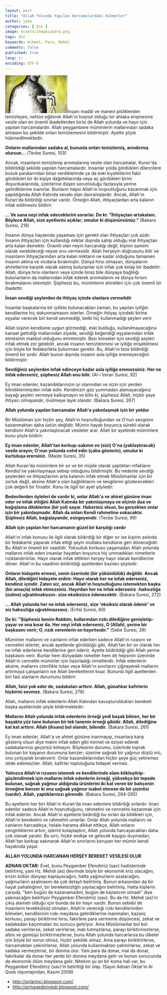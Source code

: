 ```yaml
---
layout: post
title: "Allah Yolunda Yapılan Harcamalardaki Hikmetler"
author: jane
categories: [ Din ]
image: assets/images/para.png
tags: din
keywords: Hikmet, Para, Mehdi
comments: false
published: true
lang: tr
encoding: UTF-8
---
```



![infak](/assets/images/infak.jpg)İnsanı maddi ve manevi pisliklerden temizleyen, nefsini eğiterek Allah'ın hoşnut olduğu bir ahlaka erişmesine vesile olan en önemli ibadetlerden birisi de Allah yolunda ve hayır için yapılan harcamalardır. Allah peygambere müminlerin mallarından sadaka almasını bu şekilde onları temizlemesini bildirmiştir. Ayette şöyle hükmedilmektedir:

**Onların mallarından sadaka al, bununla onları temizlemiş, arındırmış olursun…** (Tevbe Suresi, 103)

Ancak, insanların temizlenip arınmalarına vesile olan harcamalar, Kuran'da bildirildiği şekilde yapılan harcamalardır. İnsanlar yolda gördükleri dilencilere bozuk paralarından biraz verdiklerinde ya da eski kıyafetlerini fakir gördükleri bir iki kişiye dağıttıklarında veya aç gördükleri birini doyurduklarında, üzerlerine düşen sorumluluğu fazlasıyla yerine getirdiklerine inanırlar. Bunların hepsi Allah'ın hoşnutluğunu kazanmak için yapıldığında Allah Katında sevabı olan davranışlardır. Ancak, Allah'ın Kuran'da bildirdiği sınırlar vardır. Örneğin Allah, ihtiyaçlardan arta kalanın infak edilmesini bildirir:

**... Ve sana neyi infak edeceklerini sorarlar. De ki: "İhtiyaçtan artakalanı. Böylece Allah, size ayetlerini açıklar; umulur ki düşünürsünüz."** (Bakara Suresi, 219)

İnsanın dünya hayatında yaşaması için gerekli olan ihtiyaçları çok azdır. İnsanın ihtiyaçları için kullandığı miktar dışında sahip olduğu mal ihtiyaçtan arta kalan demektir. Önemli olan neyin harcandığı değil, kişinin samimi olarak verebileceği neyse onu vermesidir. Allah herşeyin doğrusunu bilir ve insanların ihtiyaçlarından arta kalan miktarın ne kadar olduğunu tamamen insanın aklına ve vicdana bırakmıştır. Dünya hırsı olmayan, dünyalarını ahiretlerine karşılık olarak satmış bulunanlar için infak çok kolay bir ibadettir. Allah, dünya hırsı olanların veya içinde biraz bile dünyaya bağlılığı bulunanların da mallarından infak ederek arınmalarını ve dünya hırsını bırakmalarını istemiştir. Şüphesiz bu, müminlerin ahiretleri için çok önemli bir ibadettir. 

**İnsan sevdiği şeylerden de ihtiyaç içinde olanlara vermelidir**

İnsanlar başkalarına bir iyilikte bulunacakları zaman, bu yapılan iyiliğin kendilerine hiç dokunmamasını isterler. Örneğin ihtiyaç içindeki birine eşyalar verecek biri kendi sevmediği, belki hiç kullanmadığı şeyleri verir. 

Allah kişinin kendisine uygun görmediği, eski bulduğu, kullanılmayacağına kanaat getirdiği mallarından ziyade, sevdiği beğendiği eşyalarından infak etmesinin makbul olduğunu emretmiştir. Bazı kimseler için sevdiği şeyleri infak etmek zor gelebilir, ancak insanın temizlenmesi ve iyiliğe erişebilmesi için böyle bir fedakarlıkta bulunması gerekir. Bu, Allah'ın bize bildirdiği önemli bir sırdır. Allah bunun dışında insanın asla iyiliğe eremeyeceğini bildirmiştir:

**Sevdiğiniz şeylerden infak edinceye kadar asla iyiliğe eremezsiniz. Her ne infak ederseniz, şüphesiz Allah onu bilir.** (Al-i İmran Suresi, 92)

Ey iman edenler, kazandıklarınızın iyi olanından ve sizin için yerden bitirdiklerimizden infak edin. Kendinizin göz yummadan alamayacağınız bayağı şeyleri vermeye kalkışmayın ve bilin ki, şüphesiz Allah, hiçbir şeye ihtiyacı olmayandır, övülmeye layık olandır. (Bakara Suresi, 267)

**Allah yolunda yapılan harcamalar Allah'a yakınlaşmak için bir yoldur**

Bir Müslüman için hiçbir şey, Allah'ın hoşnutluğundan ve O'nun sevgisini kazanmaktan daha üstün değildir. Mümin hayatı boyunca sürekli olarak kendisini Allah'a yakınlaştıracak vesileler arar. Allah bir ayetinde müminlere bunu şöyle bildirir:

**Ey iman edenler, Allah'tan korkup-sakının ve (sizi) O'na (yaklaştıracak) vesile arayın; O'nun yolunda cehd edin (çaba gösterin), umulur ki kurtuluşa erersiniz.** (Maide Suresi, 35)

Allah Kuran'da müminlere bir sır ve bir müjde olarak yaptıkları infakların Kendisi'ne yakınlaşmaya sebep olduğunu bildirmiştir. Bu nedenle sevdiği şeylerden ve ihtiyaçlarının arta kalanını infak etmek Müslümanlar için bir zorluk değil, aksine Allah'a olan bağlılıklarını ve sevgilerini gösterecekleri çok değerli bir fırsattır. Konu ile ilgili bir ayet şöyledir: 

**Bedevilerden öyleleri de vardır ki, onlar Allah'a ve ahiret gününe iman eder ve infak ettiğini Allah Katında bir yakınlaşmaya ve elçinin dua ve bağışlama dileklerine (bir yol) sayar. Haberiniz olsun, bu gerçekten onlar için bir yakınlaşmadır. Allah da onları Kendi rahmetine sokacaktır. Şüphesiz Allah, bağışlayandır, esirgeyendir.** (Tevbe Suresi, 99)

**Allah için yapılan her harcamanın güzel bir karşılığı vardır**

Allah'ın infak konusu ile ilgili olarak bildirdiği bir diğer sır ise kişinin aslında bir fedakarlık yaparak infak ettiği şeyin mutlaka kendisine geri döneceğidir. Bu Allah'ın önemli bir vaadidir. Yoksulluk korkusu yaşamadan Allah yolunda mallarını infak eden insanlar hayatları boyunca hiç ummadıkları nimetlerle rızıklandırılırlar. Hayır olarak infak ettikleri herşey hayır olarak kendilerine döner. Allah'ın bu vaadinin bildirildiği ayetlerden bazıları şöyledir:

**Onların hidayete ermesi, senin üzerinde (bir yükümlülük) değildir. Ancak Allah, dilediğini hidayete erdirir. Hayır olarak her ne infak ederseniz, kendiniz içindir. Zaten siz, ancak Allah'ın hoşnutluğunu istemekten başka (bir amaçla) infak etmezsiniz. Hayırdan her ne infak ederseniz -haksızlığa (zulme) uğratılmaksızın- size eksiksizce ödenecektir.** (Bakara Suresi, 272)

**… Allah yolunda her ne infak ederseniz, size 'eksiksiz olarak ödenir' ve siz haksızlığa uğratılmazsınız.** (Enfal Suresi, 60)

**De ki: "Şüphesiz benim Rabbim, kullarından rızkı dilediğine genişletip-yayar ve ona kısar da. Her neyi infak ederseniz, O (Allah), yerine bir başkasını verir; O, rızık verenlerin en hayırlısıdır."** (Sebe Suresi, 39)

Müminler mallarını ve canlarını infak ederken sadece Allah'ın rızasını ve cennetini isterler, ancak ayetlerde görüldüğü gibi, Allah'tan bir sır olarak her ne infak ederlerse kendilerine geri ödenir. Ayette bildirildiği gibi Allah yerine başkasını verir. Bunlar hem dünyadaki nimetler hem de hepsinin üzerinde Allah'ın cennette müminler için hazırladığı nimetlerdir. İnfak edenlerin aksine, mallarını cimrilikle tutan veya Allah'ın sınırlarını çiğneyerek mallarını artırmaya çalışanların ise Allah bereketlerini kısar. Bununla ilgili ayetlerden biri faiz alanların durumunu bildirir:

**Allah, faizi yok eder de, sadakaları arttırır. Allah, günahkar kafirlerin hiçbirini sevmez.** (Bakara Suresi, 276)

Allah, mallarını infak edenlerin Allah Katından kavuşturuldukları bereketi başka ayetlerinde şöyle bildirmektedir:

**Mallarını Allah yolunda infak edenlerin örneği yedi başak bitiren, her bir başakta yüz tane bulunan bir tek tanenin örneği gibidir. Allah, dilediğine kat kat arttırır. Allah (ihsanı) bol olandır, bilendir.** (Bakara Suresi, 261)

Ey iman edenler, Allah'a ve ahiret gününe inanmayıp, insanlara karşı gösteriş olsun diye malını infak eden gibi minnet ve eziyet ederek sadakalarınızı geçersiz kılmayın. Böylesinin durumu, üzerinde toprak bulunan bir kayanın durumuna benzer; üzerine sağnak bir yağmur düştü mü, onu çırılçıplak bırakıverir. Onlar kazandıklarından hiçbir şeye güç yetiremez (elde edemez)ler. Allah, kafirler topluluğuna hidayet vermez. 

**Yalnızca Allah'ın rızasını istemek ve kendilerinde olanı kökleştirip- güçlendirmek için mallarını infak edenlerin örneği, yüksekçe bir tepede bulunan, sağnak yağmur aldığında ürünlerini iki kat veren bir bahçenin örneğine benzer ki ona sağnak yağmur isabet etmese de bir çisintisi (vardır). Allah, yaptıklarınızı görendir.** (Bakara Suresi, 264-265)

Bu ayetlerin her biri Allah'ın Kuran'da iman edenlere bildirdiği sırlardır. İman edenler sadece Allah'ın hoşnutluğunu, rahmetini ve cennetini kazanmak için infak ederler. Ancak Allah'ın ayetlerle bildirdiği bu sırları da bildikleri için, Allah'ın bereketini ve rahmetini umarlar. Onlar Allah yolunda mallarını ve canlarını harcadıkça, helale-harama dikkat ettikçe, Allah onların zenginliklerini artırır, işlerini kolaylaştırır, Allah yolunda harcayacakları daha çok olanak yaratır. Bu sırrı, hiçbir endişe ve gelecek kaygısı duymadan, Allah'tan korkup sakınarak Allah'ın sınırlarını koruyan her mümin kendi hayatında yaşar.

**ALLAH YOLUNDA HARCANAN HERŞEY BEREKET VESİLESİ OLUR**

**ADNAN OKTAR:** Evet, bunu Peygamber Efendimiz (sav) hadislerinde belirtmiş, yani Hz. Mehdi (as) devrinde böyle bir ekonomik kriz olacağını, krizin bütün dünyayı kaplayacağını, hatta yağmurların azalacağını, yağmurların azalmasını da çok detaylı belirtmiş. Bunun arkasından da bir hayat pahalılığının, bir bereketsizliğin yayılacağını belirtmiş. Hatta kişilerin çarşıda, "ben bugün de kazanamadım, bugün de kazancım olmadı" diye yakınacağını belirtiyor Peygamber Efendimiz (sav). Bu da Hz. Mehdi (as)’ın çıkış alameti olduğu için bunda da bir hayır vardır. Bunun sebebi de insanların tevekkülsüz olmaları, Allah’ın vereceği rızkı kendilerinden bilmeleri, kendilerinin rızkı meydana getirdiklerine inanmaları, kazanç korkusu, parayı biriktirme hırsı, fakirlere para vermeme düşüncesi, zekat ve sadakadan kaçınmaları bu sonucu getiriyor. Ama Müslümanlar bol bol sadaka verirlerse, zekat verirlerse, malı tutmazlarsa, parayı biriktirmezlerse, altını ve gümüşü biriktirmezlerse, bunu Allah yolunda harcarlarsa bu ülkeler için böyle bir sorun olmaz, hiçbir şekilde olmaz. Ama parayı biriktirirlerse, harcamaktan çekinirlerse, Allah yolunda kullanmaktan çekinirlerse, zekat ve sadaka vermezlerse, bir donma olur. Yani para da donar, mal da donar, fabrikalar da donar her yerde bir donma meydana gelir ve bunun sonucunda da ekonomik ölüm meydana gelir. Nitekim şu an bir koma hali var, bu Peygamber Efendimiz (sav)’in belirttiği bir olay. (Sayın Adnan Oktar’ın Al Quds röportajından, Kasım 2008)

- http://sirlarinci.blogspot.com/
- http://armagedonnedr.blogspot.com/
